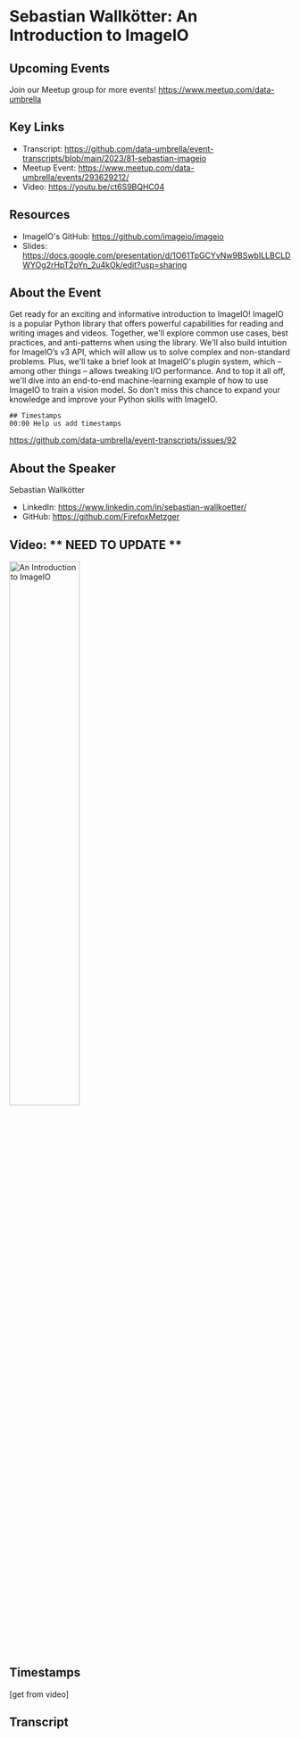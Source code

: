 # Sebastian Wallkötter: An Introduction to ImageIO

## Upcoming Events
Join our Meetup group for more events!
https://www.meetup.com/data-umbrella

## Key Links
- Transcript: https://github.com/data-umbrella/event-transcripts/blob/main/2023/81-sebastian-imageio
- Meetup Event: https://www.meetup.com/data-umbrella/events/293629212/
- Video: https://youtu.be/ct6S9BQHC04

## Resources
- ImageIO's GitHub: https://github.com/imageio/imageio
- Slides: https://docs.google.com/presentation/d/1O61TpGCYvNw9BSwbILLBCLDWYOg2rHpT2pYn_2u4kOk/edit?usp=sharing

## About the Event
Get ready for an exciting and informative introduction to ImageIO! ImageIO is a popular Python library that offers powerful capabilities for reading and writing images and videos. Together, we'll explore common use cases, best practices, and anti-patterns when using the library. We'll also build intuition for ImageIO’s v3 API, which will allow us to solve complex and non-standard problems. Plus, we'll take a brief look at ImageIO's plugin system, which – among other things – allows tweaking I/O performance. And to top it all off, we'll dive into an end-to-end machine-learning example of how to use ImageIO to train a vision model. So don't miss this chance to expand your knowledge and improve your Python skills with ImageIO.

```
## Timestamps
00:00 Help us add timestamps
```
https://github.com/data-umbrella/event-transcripts/issues/92


## About the Speaker
Sebastian Wallkötter

- LinkedIn: https://www.linkedin.com/in/sebastian-wallkoetter/ 
- GitHub: https://github.com/FirefoxMetzger

## Video:  ** NEED TO UPDATE **
<a href="http://www.youtube.com/watch?feature=player_embedded&v=ct6S9BQHC04" target="_blank"><img src="http://img.youtube.com/vi/ct6S9BQHC04/0.jpg"
alt="An Introduction to ImageIO" width="50%" /></a>

## Timestamps
[get from video]

## Transcript
